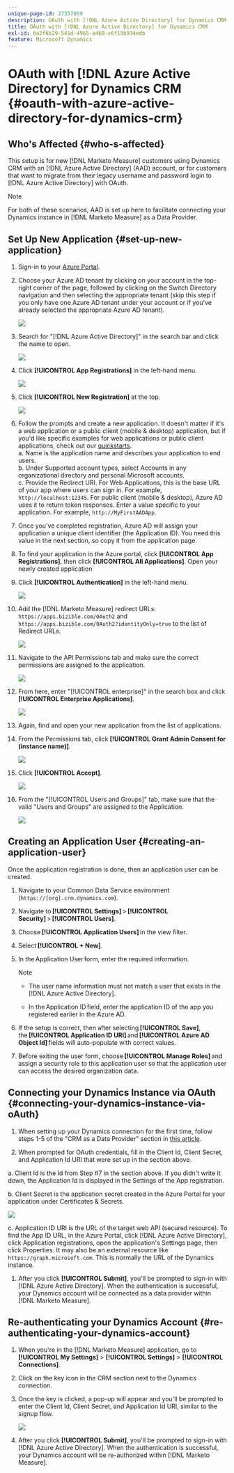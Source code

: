 ```yaml
---
unique-page-id: 37357059
description: OAuth with [!DNL Azure Active Directory] for Dynamics CRM - [!DNL Marketo Measure] - Product Documentation
title: OAuth with [!DNL Azure Active Directory] for Dynamics CRM
exl-id: 0a2f6b29-541d-4965-a460-e6f19b934edb
feature: Microsoft Dynamics
---
```

# OAuth with [!DNL Azure Active Directory] for Dynamics CRM {#oauth-with-azure-active-directory-for-dynamics-crm}

## Who's Affected {#who-s-affected}

This setup is for new [!DNL Marketo Measure] customers using Dynamics CRM with an [!DNL Azure Active Directory] (AAD) account, or for customers that want to migrate from their legacy username and password login to [!DNL Azure Active Directory] with OAuth.

>[!NOTE]
>
>For both of these scenarios, AAD is set up here to facilitate connecting your Dynamics instance in [!DNL Marketo Measure] as a Data Provider.

## Set Up New Application {#set-up-new-application}

1. Sign-in to your [Azure Portal](https://portal.azure.com/#home).

1. Choose your Azure AD tenant by clicking on your account in the top-right corner of the page, followed by clicking on the Switch Directory navigation and then selecting the appropriate tenant (skip this step if you only have one Azure AD tenant under your account or if you've already selected the appropriate Azure AD tenant).

   ![](assets/setup-2.png)

1. Search for "[!DNL Azure Active Directory]" in the search bar and click the name to open.

   ![](assets/setup-3.png)

1. Click **[!UICONTROL App Registrations]** in the left-hand menu.

   ![](assets/setup-4.png)

1. Click **[!UICONTROL New Registration]** at the top.

   ![](assets/setup-5.png)

1. Follow the prompts and create a new application. It doesn't matter if it's a web application or a public client (mobile & desktop) application, but if you'd like specific examples for web applications or public client applications, check out our [quickstarts](https://docs.microsoft.com/en-us/azure/active-directory/develop/v1-overview).  
   a. Name is the application name and describes your application to end users.  
   b. Under Supported account types, select Accounts in any organizational directory and personal Microsoft accounts.  
   c. Provide the Redirect URI. For Web Applications, this is the base URL of your app where users can sign in. For example, `http://localhost:12345`. For public client (mobile & desktop), Azure AD uses it to return token responses. Enter a value specific to your application. For example, `http://MyFirstAADApp`.

1. Once you've completed registration, Azure AD will assign your application a unique client identifier (the Application ID). You need this value in the next section, so copy it from the application page.

1. To find your application in the Azure portal, click **[!UICONTROL App Registrations]**, then click **[!UICONTROL All Applications]**. Open your newly created application

1. Click **[!UICONTROL Authentication]** in the left-hand menu.

   ![](assets/setup-9.png)

1. Add the [!DNL Marketo Measure] redirect URLs: `https://apps.bizible.com/OAuth2` and `https://apps.bizible.com/OAuth2?identityOnly=true` to the list of Redirect URLs.

   ![](assets/setup-10.png)

1. Navigate to the API Permissions tab and make sure the correct permissions are assigned to the application.

   ![](assets/setup-10a.png)

1. From here, enter "[!UICONTROL enterprise]" in the search box and click **[!UICONTROL Enterprise Applications]**.

   ![](assets/setup-11.png)

1. Again, find and open your new application from the list of applications.

1. From the Permissions tab, click **[!UICONTROL Grant Admin Consent for (instance name)]**.

   ![](assets/setup-13a.png)

1. Click **[!UICONTROL Accept]**.

   ![](assets/setup-13b.png)

1. From the "[!UICONTROL Users and Groups]" tab, make sure that the valid "Users and Groups" are assigned to the Application.
  
   ![](assets/setup-14.png)

## Creating an Application User {#creating-an-application-user}

Once the application registration is done, then an application user can be created.

1. Navigate to your Common Data Service environment (`https://[org].crm.dynamics.com`).

1. Navigate to **[!UICONTROL Settings]** > **[!UICONTROL Security]** > **[!UICONTROL Users]**.

1. Choose **[!UICONTROL Application Users]** in the view filter.

1. Select **[!UICONTROL + New]**.

1. In the Application User form, enter the required information.

   >[!NOTE]
   >
   >* The user name information must not match a user that exists in the [!DNL Azure Active Directory].
   >
   >* In the Application ID field, enter the application ID of the app you registered earlier in the Azure AD.

1. If the setup is correct, then after selecting **[!UICONTROL Save]**, the **[!UICONTROL Application ID URI]** and **[!UICONTROL Azure AD Object Id]** fields will auto-populate with correct values.

1. Before exiting the user form, choose **[!UICONTROL Manage Roles]** and assign a security role to this application user so that the application user can access the desired organization data.

## Connecting your Dynamics Instance via OAuth {#connecting-your-dynamics-instance-via-oAuth}

1. When setting up your Dynamics connection for the first time, follow steps 1-5 of the "CRM as a Data Provider" section in [this article](/help/marketo-measure-and-dynamics/getting-started-with-marketo-measure-and-dynamics/microsoft-dynamics-crm-installation-guide.md).

1. When prompted for OAuth credentials, fill in the Client Id, Client Secret, and Application Id URI that were set up in the section above.

  a. Client Id is the Id from Step #7 in the section above. If you didn't write it down, the Application Id is displayed in the Settings of the App registration.

  b. Client Secret is the application secret created in the Azure Portal for your application under Certificates & Secrets.

   ![](assets/creating-2e.png)
  
  c. Application ID URI is the URL of the target web API (secured resource). To find the App ID URL, in the Azure Portal, click [!DNL Azure Active Directory], click Application registrations, open the application's Settings page, then click Properties. It may also be an external resource like `https://graph.microsoft.com`. This is normally the URL of the Dynamics instance.

1. After you click **[!UICONTROL Submit]**, you'll be prompted to sign-in with [!DNL Azure Active Directory]. When the authentication is successful, your Dynamics account will be connected as a data provider within [!DNL Marketo Measure].

## Re-authenticating your Dynamics Account {#re-authenticating-your-dynamics-account}

1. When you're in the [!DNL Marketo Measure] application, go to **[!UICONTROL My Settings]** > **[!UICONTROL Settings]** > **[!UICONTROL Connections]**.

1. Click on the key icon in the CRM section next to the Dynamics connection.

1. Once the key is clicked, a pop-up will appear and you'll be prompted to enter the Client Id, Client Secret, and Application Id URI, similar to the signup flow.

   ![](assets/re-authenticating-3.png)

1. After you click **[!UICONTROL Submit]**, you'll be prompted to sign-in with [!DNL Azure Active Directory]. When the authentication is successful, your Dynamics account will be re-authorized within [!DNL Marketo Measure].
